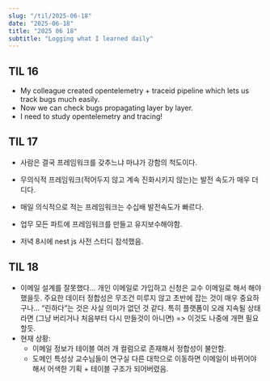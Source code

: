 ```yaml
---
slug: "/til/2025-06-18"
date: "2025-06-18"
title: "2025 06 18"
subtitle: "Logging what I learned daily"
---
```


## TIL 16

- My colleague created opentelemetry + traceid pipeline which lets us track bugs much easily.
- Now we can check bugs propagating layer by layer.
- I need to study opentelemetry and tracing!

## TIL 17

- 사람은 결국 프레임워크를 갖추느냐 마냐가 강함의 척도이다.
- 무의식적 프레임워크(적어두지 않고 계속 진화시키지 않는)는 발전 속도가 매우 더디다.
- 매일 의식적으로 적는 프레임워크는 수십배 발전속도가 빠르다.
- 업무 모든 파트에 프레임워크를 만들고 유지보수해야함.

- 저녁 8시에 nest js 사전 스터디 참석했음.

## TIL 18

- 이메일 설계를 잘못했다… 개인 이메일로 가입하고 신청은 교수 이메일로 해서 해야했을듯. 주요한 데이터 정합성은 무조건 미루지 않고 초반에 잡는 것이 매우 중요하구나… “린하다”는 것은 사실 의미가 없던 것 같다. 특히 플랫폼이 오래 지속될 상태라면 (그냥 버리거나 처음부터 다시 만들것이 아니면) => 이것도 나중에 개편 필요할듯.
- 현재 상황:
  - 이메일 정보가 테이블 여러 개 컬럼으로 존재해서 정합성이 불안함.
  - 도메인 특성상 교수님들이 연구실 다른 대학으로 이동하면 이메일이 바뀌어야해서 어색한 기획 + 테이블 구조가 되어버렸음.

